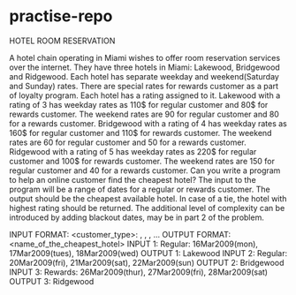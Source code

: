 # practise-repo

HOTEL ROOM RESERVATION

A hotel chain operating in Miami wishes to offer room reservation services over the internet.
They have three hotels in Miami: Lakewood, Bridgewood and Ridgewood. Each hotel has
separate weekday and weekend(Saturday and Sunday) rates. There are special rates for
rewards customer as a part of loyalty program. Each hotel has a rating assigned to it.
Lakewood with a rating of 3 has weekday rates as 110$ for regular customer and 80$ for
rewards customer. The weekend rates are 90 for regular customer and 80 for a rewards
customer.
Bridgewood with a rating of 4 has weekday rates as 160$ for regular customer and 110$ for
rewards customer. The weekend rates are 60 for regular customer and 50 for a rewards
customer.
Ridgewood with a rating of 5 has weekday rates as 220$ for regular customer and 100$ for
rewards customer. The weekend rates are 150 for regular customer and 40 for a rewards
customer.
Can you write a program to help an online customer find the cheapest hotel?
The input to the program will be a range of dates for a regular or rewards customer. The output
should be the cheapest available hotel. In case of a tie, the hotel with highest rating should be
returned. The additional level of complexity can be introduced by adding blackout dates, may be
in part 2 of the problem.

INPUT FORMAT: <customer_type>: <date1>, <date2>, <date3>, ...
OUTPUT FORMAT: <name_of_the_cheapest_hotel>
INPUT 1: Regular: 16Mar2009(mon), 17Mar2009(tues), 18Mar2009(wed)
OUTPUT 1: Lakewood
INPUT 2: Regular: 20Mar2009(fri), 21Mar2009(sat), 22Mar2009(sun)
OUTPUT 2: Bridgewood
INPUT 3: Rewards: 26Mar2009(thur), 27Mar2009(fri), 28Mar2009(sat)
OUTPUT 3: Ridgewood
